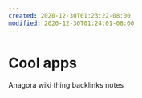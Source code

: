 ```yaml
---
created: 2020-12-30T01:23:22-08:00
modified: 2020-12-30T01:24:01-08:00
---
```


# Cool apps

Anagora wiki thing backlinks notes

